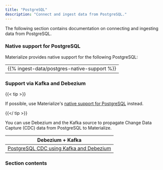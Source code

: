 ```yaml
---
title: "PostgreSQL"
description: "Connect and ingest data from PostgreSQL."
---
```


The following section contains documentation on connecting and ingesting data
from PostgreSQL.

### Native support for PostgreSQL

Materialize provides native support for the following PostgreSQL:

|                          |
| ------------------------------------------- |
| {{% ingest-data/postgres-native-support %}} |

### Support via Kafka and Debezium

{{< tip >}}

If possible, use Materialize's [native support for
PostgreSQL](#native-support-for-postgresql) instead.

{{</ tip >}}

You can use Debezium and the Kafka source to propagate Change Data Capture (CDC)
data from PostgreSQL to Materialize.

| Debezium + Kafka                            |
| ------------------------------------------- |
| [PostgreSQL CDC using Kafka and Debezium](/ingest-data/postgres/postgres-debezium/) |

### Section contents
